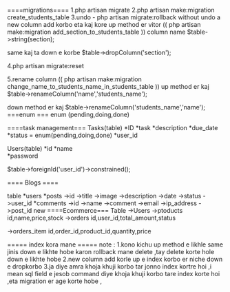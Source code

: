====migrations====
1.php artisan migrate 
2.php artisan make:migration create_students_table
3.undo -      php artisan migrate:rollback 
without undo a new column add korbo 
eta kaj kore up method er vitor
((   php artisan make:migration add_section_to_students_table  ))
                                                            column name
$table->string(section);

same kaj ta down e korbe 
$table->dropColumn('section');

4.php artisan migrate:reset

5.rename column 
((   php artisan make:migration change_name_to_students_name_in_students_table  ))
up method er kaj 
$table->renameColumn('name','students_name');

down method er kaj 
$table->renameColumn('students_name','name');
===enum ===
enum (pending,doing,done)

====task management===
Tasks(table)
     *ID
     *task
     *description
     *due_date
     *status = enum(pending,doing,done)
     *user_id

Users(table)
      *id
      *name      
      *password

   $table->foreignId('user_id')->constrained();

==== Blogs ====

table
*users
*posts
        ->id
        ->title
        ->image 
        ->description 
        ->date 
        ->status
        ->user_id
*comments
       ->id 
       ->name
       ->comment
       ->email 
       ->ip_address
       ->post_id
new 
====Ecommerce===
Table
->Users
->ptoducts
     id,name,price,stock
->orders
     id,user_id,total_amount,status 

->orders_item
  id,order_id,product_id,quantity,price


===== index kora mane =====
note : 
1.kono kichu up method e likhle same jinis down e likhte hobe karon rollback mane delete ,tay delete korte hole down e likhte hobe 
2.new column add korle up e index korbo  er niche down e dropkorbo 
3.ja diye amra khoja khuji korbo tar jonno index kortre hoi ,i mean sql field  e jesob command diye khoja khuji korbo tare index korte hoi ,eta migration er age korte hobe ,

